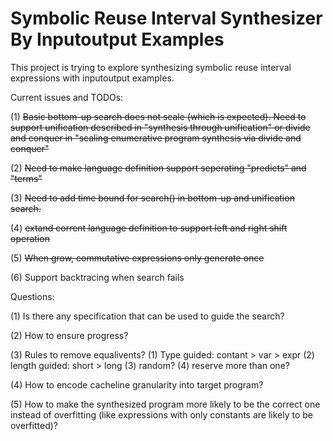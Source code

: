 # Symbolic Reuse Interval Synthesizer By Inputoutput Examples

This project is trying to explore synthesizing symbolic reuse interval expressions with inputoutput examples.

Current issues and TODOs:

(1) ~~Basic bottom-up search does not scale (which is expected). Need to support unification described in "synthesis through unification" or divide and conquer in "scaling enumerative program synthesis via divide and conquer"~~

(2) ~~Need to make language definition support seperating "predicts" and "terms"~~

(3) ~~Need to add time bound for search() in bottom-up and unification search.~~

(4) ~~extand corrent language definition to support left and right shift operation~~

(5) ~~When grow, commutative expressions only generate once~~

(6) Support backtracing when search fails

Questions:

(1) Is there any specification that can be used to guide the search?

(2) How to ensure progress?

(3) Rules to remove equalivents? (1) Type guided: contant > var > expr (2) length guided: short > long (3) random? (4) reserve more than one? 

(4) How to encode cacheline granularity into target program?

(5) How to make the synthesized program more likely to be the correct one instead of overfitting (like expressions with only constants are likely to be overfitted)? 
